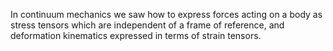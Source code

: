 In continuum mechanics we saw how to express forces acting on a body as stress tensors which are independent of a frame of reference, and deformation kinematics expressed in terms of strain tensors.
